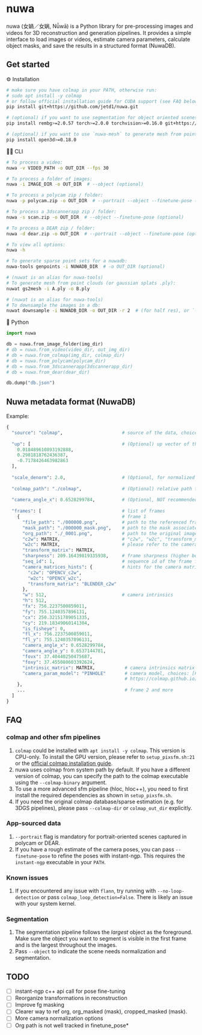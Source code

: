 # nuwa

nuwa (女媧／女娲, Nǚwā) is a Python library for pre-processing images and videos for 3D reconstruction and generation pipelines. It provides a simple interface to load images or videos, estimate camera parameters, calculate object masks, and save the results in a structured format (NuwaDB).


## Get started

⚙️ Installation

```bash
# make sure you have colmap in your PATH, otherwise run:
# sudo apt install -y colmap 
# or follow official installation guide for CUDA support (see FAQ below)
pip install git+https://github.com/jetd1/nuwa.git

# (optional) if you want to use segmentation for object oriented scenes (--object)
pip install rembg>=2.0.57 torch>=2.0.0 torchvision>=0.16.0 git+https://github.com/facebookresearch/segment-anything.git

# (optional) if you want to use `nuwa-mesh` to generate mesh from point clouds
pip install open3d>=0.18.0
```

🧑‍💻 CLI

```bash
# To process a video:
nuwa -v VIDEO_PATH -o OUT_DIR --fps 30

# To process a folder of images:
nuwa -i IMAGE_DIR -o OUT_DIR  # --object (optional)

# To process a polycam zip / folder:
nuwa -p polycam.zip -o OUT_DIR  # --portrait --object --finetune-pose (optional)

# To process a 3dscannerapp zip / folder:
nuwa -s scan.zip -o OUT_DIR  # --object --finetune-pose (optional)

# To process a DEAR zip / folder:
nuwa -d dear.zip -o OUT_DIR  # --portrait --object --finetune-pose (optional)

# To view all options:
nuwa -h

# To generate sparse point sets for a nuwadb:
nuwa-tools genpoints -i NUWADB_DIR  # -o OUT_DIR (optional)

# (nuwat is an alias for nuwa-tools)
# To generate mesh from point clouds (or gaussian splats .ply):
nuwat gs2mesh -i A.ply -o B.ply

# (nuwat is an alias for nuwa-tools)
# To downsample the images in a db:
nuwat downsample -i NUWADB_DIR -o OUT_DIR -r 2  # (for half res), or `-r 1000` (for 1000px max)
```

🐍 Python

```python
import nuwa

db = nuwa.from_image_folder(img_dir)
# db = nuwa.from_video(video_dir, out_img_dir)
# db = nuwa.from_colmap(img_dir, colmap_dir)
# db = nuwa.from_polycam(polycam_dir)
# db = nuwa.from_3dscannerapp(3dscannerapp_dir)
# db = nuwa.from_dear(dear_dir)

db.dump("db.json")
```

## Nuwa metadata format (NuwaDB)

Example:

```python
{
  "source": "colmap",                      # source of the data, choices [colmap, arkit]
  
  "up": [                                  # (Optional) up vector of the scene
    0.018489610893192888,
    0.2981818762436387,
    -0.7178426463982863
  ],
    
  "scale_denorm": 2.0,                     # (Optional, for normalized scenes) scale denormalization factor, use this to scale the scene back to the original size
    
  "colmap_path": "./colmap",               # (Optional) relative path to the colmap folder (camera, images, points)
  
  "camera_angle_x": 0.6528299784,          # (Optional, NOT recommended) global camera angle x, if this exists, focal parameters (x and y) in frames are ignored  
  
  "frames": [                              # list of frames
    {                                      # frame 1
      "file_path": "./000000.png",         # path to the referenced frame
      "mask_path": "./000000_mask.png",    # path to the mask associated with the referenced frame (optional, "")
      "org_path": "./_0001.png",           # path to the original image of the referenced frame (optional, "")
      "c2w": MATRIX,                       # "c2w", "w2c", "transform_matrix" are the camera matrices (4x4) in different conventions
      "w2c": MATRIX,                       # please refer to the camera_matrices_hints for more information
      "transform_matrix": MATRIX,
      "sharpness": 209.16439819335938,     # frame sharpness (higher better)
      "seq_id": 1,                         # sequence id of the frame from e.g. colmap (do not use this for now)
      "camera_matrices_hints": {           # hints for the camera matrices, format: "key_name: convention"
        "c2w": "OPENCV_c2w",
        "w2c": "OPENCV_w2c",
        "transform_matrix": "BLENDER_c2w"
      },
      "w": 512,                            # camera intrinsics
      "h": 512,
      "fx": 756.2237500859011,
      "fy": 755.1240357896131,
      "cx": 250.32151789051335,
      "cy": 219.18349060141304,
      "is_fisheye": 0,
      "fl_x": 756.2237500859011,
      "fl_y": 755.1240357896131,
      "camera_angle_x": 0.6528299784,
      "camera_angle_y": 0.6537144781,
      "fovx": 37.40440250475687,
      "foxy": 37.455080603392624,
      "intrinsic_matrix": MATRIX,           # camera intrinsics matrix (3x3)
      "camera_param_model": "PINHOLE"       # camera model, choices: [PINHOLE, OPENCV]
                                            # https://colmap.github.io/cameras.html
    },
    ...                                     # frame 2 and more
  ]
}
```

## FAQ

### colmap and other sfm pipelines
1. `colmap` could be installed with `apt install -y colmap`. This version is CPU-only. To install the GPU version, please refer to `setup_pixsfm.sh:21` or the [official colmap installation guide](https://colmap.github.io/install.html).
2. nuwa uses colmap from system path by default. If you have a different version of colmap, you can specify the path to the colmap executable using the `--colmap-binary` argument.
3. To use a more advanced sfm pipeline (hloc, hloc++), you need to first install the required dependencies as shown in `setup_pixsfm.sh`.
4. If you need the original colmap database/sparse estimation (e.g. for 3DGS pipelines), please pass `--colmap-dir` or `colmap_out_dir` explicitly. 

### App-sourced data
1. `--portrait` flag is mandatory for portrait-oriented scenes captured in polycam or DEAR.
2. If you have a rough estimate of the camera poses, you can pass `--finetune-pose` to refine the poses with instant-ngp. This requires the `instant-ngp` executable in your `PATH`.  

### Known issues 
1. If you encountered any issue with `flann`, try running with `--no-loop-detection` or pass `colmap_loop_detection=False`. There is likely an issue with your system kernel.

### Segmentation
1. The segmentation pipeline follows the *largest* object as the foreground. Make sure the object you want to segment is visible in the first frame and is the largest throughout the images.
2. Pass `--object` to indicate the scene needs normalization and segmentation.

## TODO
- [ ] instant-ngp c++ api call for pose fine-tuning
- [ ] Reorganize transformations in reconstruction
- [ ] Improve fg masking
- [ ] Clearer way to ref org, org_masked (mask), cropped_masked (mask).
- [ ] More camera normalization options
- [ ] Org path is not well tracked in finetune_pose*
